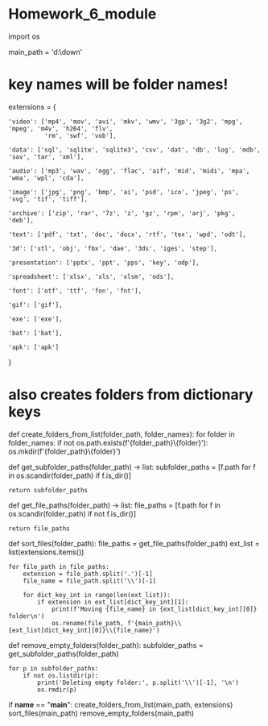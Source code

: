 # Homework_6_module
import os

main_path = 'd:\\down'

# key names will be folder names!
extensions = {

    'video': ['mp4', 'mov', 'avi', 'mkv', 'wmv', '3gp', '3g2', 'mpg', 'mpeg', 'm4v', 'h264', 'flv',
              'rm', 'swf', 'vob'],

    'data': ['sql', 'sqlite', 'sqlite3', 'csv', 'dat', 'db', 'log', 'mdb', 'sav', 'tar', 'xml'],

    'audio': ['mp3', 'wav', 'ogg', 'flac', 'aif', 'mid', 'midi', 'mpa', 'wma', 'wpl', 'cda'],

    'image': ['jpg', 'png', 'bmp', 'ai', 'psd', 'ico', 'jpeg', 'ps', 'svg', 'tif', 'tiff'],

    'archive': ['zip', 'rar', '7z', 'z', 'gz', 'rpm', 'arj', 'pkg', 'deb'],

    'text': ['pdf', 'txt', 'doc', 'docx', 'rtf', 'tex', 'wpd', 'odt'],

    '3d': ['stl', 'obj', 'fbx', 'dae', '3ds', 'iges', 'step'],

    'presentation': ['pptx', 'ppt', 'pps', 'key', 'odp'],

    'spreadsheet': ['xlsx', 'xls', 'xlsm', 'ods'],

    'font': ['otf', 'ttf', 'fon', 'fnt'],

    'gif': ['gif'],

    'exe': ['exe'],

    'bat': ['bat'],

    'apk': ['apk']
}


# also creates folders from dictionary keys
def create_folders_from_list(folder_path, folder_names):
    for folder in folder_names:
        if not os.path.exists(f'{folder_path}\\{folder}'):
            os.mkdir(f'{folder_path}\\{folder}')


def get_subfolder_paths(folder_path) -> list:
    subfolder_paths = [f.path for f in os.scandir(folder_path) if f.is_dir()]

    return subfolder_paths


def get_file_paths(folder_path) -> list:
    file_paths = [f.path for f in os.scandir(folder_path) if not f.is_dir()]

    return file_paths


def sort_files(folder_path):
    file_paths = get_file_paths(folder_path)
    ext_list = list(extensions.items())

    for file_path in file_paths:
        extension = file_path.split('.')[-1]
        file_name = file_path.split('\\')[-1]

        for dict_key_int in range(len(ext_list)):
            if extension in ext_list[dict_key_int][1]:
                print(f'Moving {file_name} in {ext_list[dict_key_int][0]} folder\n')
                os.rename(file_path, f'{main_path}\\{ext_list[dict_key_int][0]}\\{file_name}')


def remove_empty_folders(folder_path):
    subfolder_paths = get_subfolder_paths(folder_path)

    for p in subfolder_paths:
        if not os.listdir(p):
            print('Deleting empty folder:', p.split('\\')[-1], '\n')
            os.rmdir(p)


if __name__ == "__main__":
    create_folders_from_list(main_path, extensions)
    sort_files(main_path)
    remove_empty_folders(main_path)
